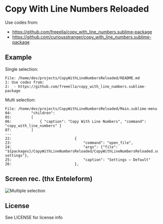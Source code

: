 # Copy With Line Numbers Reloaded

Use codes from:

* https://github.com/freeella/copy_with_line_numbers.sublime-package
* https://github.com/curiousstranger/copy_with_line_numbers.sublime-package


## Example

Single selection:
```
File: /home/dev/projects/CopyWithLineNumbersReloaded/README.md
1: Use codes from:
2:  - https://github.com/freeella/copy_with_line_numbers.sublime-package
```

Multi selection:
```
File: /home/dev/projects/CopyWithLineNumbersReloaded/Main.sublime-menu
04:         "children":
05:         [
06:             { "caption": "Copy With Line Numbers", "command": "copy_with_line_numbers" }
07:         ]
---
22:                             {
23:                                 "command": "open_file",
24:                                 "args": {"file": "${packages}/CopyWithLineNumbersReloaded/CopyWithLineNumbersReloaded.sublime-settings"},
25:                                 "caption": "Settings – Default"
26:                             },
```


## Screen rec. (thx Enteleform)

![Multiple selection](https://crash5.github.io/CopyWithLineNumbersReloaded/multi_selection.gif)


## License

See LICENSE for license info
